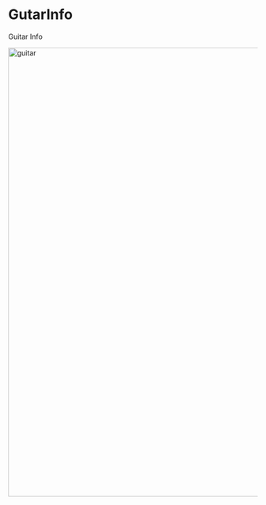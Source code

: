 # GutarInfo
Guitar Info


<img width="1895" height="906" alt="guitar" src="https://github.com/user-attachments/assets/62513f08-75a2-4dd5-b2c3-3346e8b3512b" />
